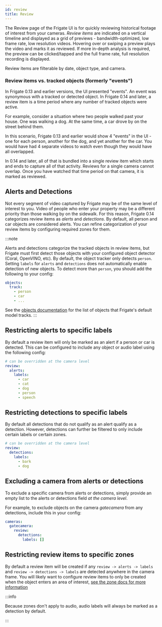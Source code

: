 ```yaml
---
id: review
title: Review
---
```


The Review page of the Frigate UI is for quickly reviewing historical footage of interest from your cameras. _Review items_ are indicated on a vertical timeline and displayed as a grid of previews - bandwidth-optimized, low frame rate, low resolution videos. Hovering over or swiping a preview plays the video and marks it as reviewed. If more in-depth analysis is required, the preview can be clicked/tapped and the full frame rate, full resolution recording is displayed.

Review items are filterable by date, object type, and camera.

### Review items vs. tracked objects (formerly "events")

In Frigate 0.13 and earlier versions, the UI presented "events". An event was synonymous with a tracked or detected object. In Frigate 0.14 and later, a review item is a time period where any number of tracked objects were active.

For example, consider a situation where two people walked past your house. One was walking a dog. At the same time, a car drove by on the street behind them.

In this scenario, Frigate 0.13 and earlier would show 4 "events" in the UI - one for each person, another for the dog, and yet another for the car. You would have had 4 separate videos to watch even though they would have all overlapped.

In 0.14 and later, all of that is bundled into a single review item which starts and ends to capture all of that activity. Reviews for a single camera cannot overlap. Once you have watched that time period on that camera, it is marked as reviewed.

## Alerts and Detections

Not every segment of video captured by Frigate may be of the same level of interest to you. Video of people who enter your property may be a different priority than those walking by on the sidewalk. For this reason, Frigate 0.14 categorizes review items as _alerts_ and _detections_. By default, all person and car objects are considered alerts. You can refine categorization of your review items by configuring required zones for them.

:::note

Alerts and detections categorize the tracked objects in review items, but Frigate must first detect those objects with your configured object detector (Coral, OpenVINO, etc). By default, the object tracker only detects `person`. Setting `labels` for `alerts` and `detections` does not automatically enable detection of new objects. To detect more than `person`, you should add the following to your config:

```yaml
objects:
  track:
    - person
    - car
    - ...
```

See the [objects documentation](objects.md) for the list of objects that Frigate's default model tracks.
:::

## Restricting alerts to specific labels

By default a review item will only be marked as an alert if a person or car is detected. This can be configured to include any object or audio label using the following config:

```yaml
# can be overridden at the camera level
review:
  alerts:
    labels:
      - car
      - cat
      - dog
      - person
      - speech
```

## Restricting detections to specific labels

By default all detections that do not qualify as an alert qualify as a detection. However, detections can further be filtered to only include certain labels or certain zones.

```yaml
# can be overridden at the camera level
review:
  detections:
    labels:
      - bark
      - dog
```

## Excluding a camera from alerts or detections

To exclude a specific camera from alerts or detections, simply provide an empty list to the alerts or detections field _at the camera level_.

For example, to exclude objects on the camera _gatecamera_ from any detections, include this in your config:

```yaml
cameras:
  gatecamera:
    review:
      detections:
        labels: []
```

## Restricting review items to specific zones

By default a review item will be created if any `review -> alerts -> labels` and `review -> detections -> labels` are detected anywhere in the camera frame. You will likely want to configure review items to only be created when the object enters an area of interest, [see the zone docs for more information](./zones.md#restricting-alerts-and-detections-to-specific-zones)

:::info

Because zones don't apply to audio, audio labels will always be marked as a detection by default.

:::
